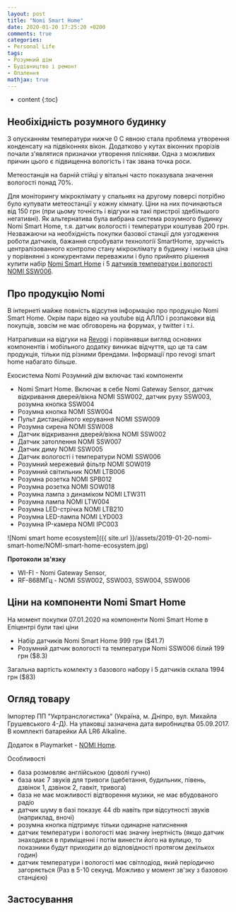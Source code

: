 ```yaml
---
layout: post
title: "Nomi Smart Home"
date: 2020-01-20 17:25:20 +0200
comments: true
categories:
- Personal Life
tags:
- Розумний дім
- Будівництво і ремонт
- Опалення
mathjax: true
---
```


* content
{:toc}

## Необіхідність розумного будинку
  
  З опусканням температури нижче 0 С явною стала проблема утворення конденсату на підвіконнях вікон. Додатково у кутах віконних прорізів почали з'являтися призначки утворення плісняви. Одна з можливих причин цього є підвищенна вологість і так звана точка роси. 


  Метеостанція на барній стійці у вітальні часто показувала значення вологості понад 70%.


  Для моніторингу мікроклімату у спальнях на другому поверсі потрібно було купувати метеостанції у кожну кімнату. Ціни на них починаються від 150 грн (при цьому точність і відгуки на такі пристрої здебільшого негативні). Як альтернатива була вибрана система розумного будинку Nomi Smart Home, т.я. датчик вологості і температури коштував 200 грн. Незважаючи на необхідність покупки базової станції для узгодження роботи датчиків, бажання спробувати технології SmartHome, зручність централізованного контролю стану мікроклімату в будинку і низька ціна у порівнянні з конкурентами переважили і було прийнято рішення купити набір [Nomi Smart Home](http://nomi-electronics.com/catalog/gadzhety-2/nomi-smart-home/) і 5 [датчиків температури і вологості NOMI SSW006](http://nomi-electronics.com/catalog/gadzhety-2/datchik-vlazhnosti-i-temperatury-nomi-ssw006/).


## Про продукцію Nomi
  В інтернеті майже повність відсутня інформацію про продукцію Nomi Smart Home. Окрім пари відео на youtube від АЛЛО і розпаковки від покупців, зовсім не має обговорень на форумах, у twitter і т.і.

  Натрапивши на відгуки на [Revogi](https://www.revogi.com/) і порівнявши вигляд основних компонентів і мобільного додатку виникає відчуття, що це та сам продукція, тільки під різними брендами. Інформації про revogi smart home набагато більше.

  Екосистема Nomi Розумний дім включає такі компоненти
  *  Nomi Smart Home. Включає в себе Nomi Gateway Sensor, датчик відкривання дверей/вікна NOMI SSW002, датчик руху SSW003, розумна кнопка SSW004
  *  Розумна кнопка NOMI SSW004 
  *  Пульт дистанційного керування NOMI SSW009
  *  Розумна сирена NOMI SSW008
  *  Датчик відкривання дверей/вікна NOMI SSW002
  *  Датчик затоплення NOMI SSW007
  *  Датчик диму NOMI SSW005
  *  Датчик вологості і температури NOMI SSW006
  *  Розумний мережевий фільтр NOMI SOW019
  *  Розумний світильник NOMI LTB006
  *  Розумна розетка NOMI SPB012
  *  Розумна розетка NOMI SOW018
  *  Розумна лампа з динаміком NOMI LTW311
  *  Розумна лампа NOMI LTW004
  *  Розумна LED-стрічка NOMI LTB210
  *  Розумна LED-лампа NOMI LYD003
  *  Розумна IP-камера NOMI IPC003

  ![Nomi smart home ecosystem]({{ site.url }}/assets/2019-01-20-nomi-smart-home/NOMI-smart-home-ecosystem.jpg)


  __Протоколи зв'язку__
  *  WI-FI - Nomi Gateway Sensor, 
  *  RF-868МГц - NOMI SSW002, SSW003, SSW004, SSW006


## Ціни на компоненти Nomi Smart Home

  На момент покупки 07.01.2020 на компоненти Nomi Smart Home в Епіцентрі були такі ціни
  *  Набір датчиків Nomi Smart Home 999 грн ($41.7)
  *  Розумний датчик вологості та температури Nomi SSW006 білий 199 грн ($8.3)

  Загальна вартість комлекту з базового набору і 5 датчиків склала 1994 грн ($83)

## Огляд товару

  Імпортер ПП "Укртранслогистика" (Україна, м. Дніпро, вул. Михайла Грушевського 4-Д). На упаковці зазначена дата виробництва 05.09.2017. В комплекті батарейки AA LR6 Alkaline. 

  Додаток в Playmarket - [NOMI Home](https://play.google.com/store/apps/details?id=com.nomi.home&hl=uk).

  Особливості
  *  база розмовляє англійською (доволі гучно)
  *  база має 7 звуків для тривоги (щебетання, будильник, півень, дзвінок 1, дзвінок 2, гавкіт, тривога)
  *  база не має можливості відтворення музики, не має вбудованого радіо
  *  датчик шуму в базі показує 44 db навіть при відсутності звуків (наприклад, вночі)
  *  розумна кнопка підтримує тільки одинарне натиснення
  *  датчик температури і вологості має значну інертність (якщо датчик знаходився в приміщенні і потім винести його на вулицю, то показники будут приходити до відповідності протягом декількох годин)
  *  датчик температури і вологості має світлодіод, який періодично загоряється (Раз в 5-10 секунд. Можливо у момент зв'зку з базовою станцією)

## Застосування

